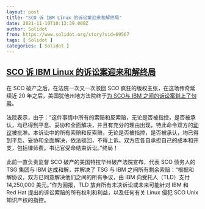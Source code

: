 ```yaml
---
layout: post
title: "SCO 诉 IBM Linux 的诉讼案迎来和解终局"
date: 2021-11-10T10:12:39.000Z
author: Solidot
from: https://www.solidot.org/story?sid=69567
tags: [ Solidot ]
categories: [ Solidot ]
---
```

<!--1636539159000-->
[SCO 诉 IBM Linux 的诉讼案迎来和解终局](https://www.solidot.org/story?sid=69567)
------

<div>
在 SCO 破产之后，在法院一次又一次驳回 SCO 疯狂的版权主张，在这场传奇延续近 20 年之后，美国犹他州地方法院终于<a href="https://www.zdnet.com/article/last-of-original-sco-v-ibm-linux-lawsuit-settled/">为 SCO与 IBM 之间的诉讼案划上了句号</a>。<br><br>法院表示，由于：“这件事情中所有的索赔和反索赔，无论是否被指控，是否被承认，均已得到平息、妥协和全面解决，并且有充分的理由出现，特此命令双方的<a href="https://www.scribd.com/document/538148598/IBM-1182">动议</a>被批准。本诉讼中的所有索赔和反索赔，无论是否被指控，是否被承认，均已得到平息、妥协和全面解决，依法驳回，不得上诉。双方应各自承担自己的成本和开支，包括律师费。书记官受命结束诉讼。”终局！<br><br>此前一直负责监督 SCO 破产的美国特拉华州破产法院宣布，代表 SCO 债务人的 TSG 集团与 IBM 达成和解，并解决了 TSG 与 IBM 之间所有剩余索赔：“根据和解协议，双方已同意解决他们之间的所有争议，由 IBM 向受托人（TLD）支付 14,250,000 美元。”作为回报，TLD 放弃所有未决诉讼或未来可能针对 IBM 和 Red Hat 提出的诉讼索赔的所有权利和利益，以及任何有关 Linux 侵犯 SCO Unix 知识产权的指控。
</div>
